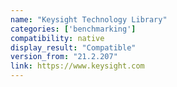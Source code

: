 ```yaml
---
name: "Keysight Technology Library"
categories: ['benchmarking']
compatibility: native
display_result: "Compatible"
version_from: "21.2.207"
link: https://www.keysight.com
---
```

